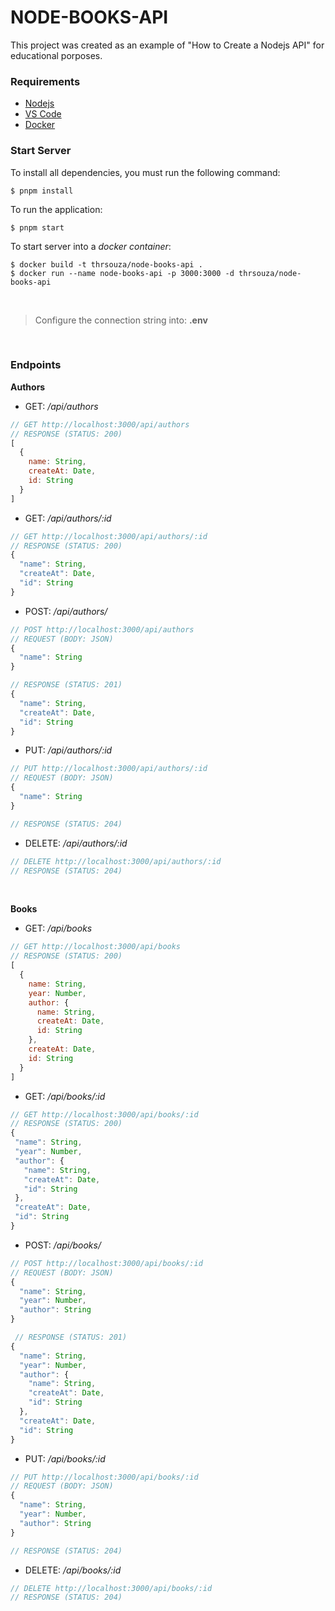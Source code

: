 # NODE-BOOKS-API

This project was created as an example of "How to Create a Nodejs API" for educational porposes.

### Requirements

- [Nodejs](https://nodejs.org/)
- [VS Code](https://code.visualstudio.com/)
- [Docker](https://www.docker.com/products/docker-engine)

### Start Server

To install all dependencies, you must run the following command:

```
$ pnpm install
```

To run the application:

```
$ pnpm start
```

To start server into a _docker container_:

```
$ docker build -t thrsouza/node-books-api .
$ docker run --name node-books-api -p 3000:3000 -d thrsouza/node-books-api
```

<br />

> Configure the connection string into: **.env** <br />

<br />

### Endpoints

**Authors**

- GET: _/api/authors_

```javascript
// GET http://localhost:3000/api/authors
// RESPONSE (STATUS: 200)
[
  {
    name: String,
    createAt: Date,
    id: String
  }
]
```

- GET: _/api/authors/:id_

```javascript
// GET http://localhost:3000/api/authors/:id
// RESPONSE (STATUS: 200)
{
  "name": String,
  "createAt": Date,
  "id": String
}
```

- POST: _/api/authors/_

```javascript
// POST http://localhost:3000/api/authors
// REQUEST (BODY: JSON)
{
  "name": String
}

// RESPONSE (STATUS: 201)
{
  "name": String,
  "createAt": Date,
  "id": String
}
```

- PUT: _/api/authors/:id_

```javascript
// PUT http://localhost:3000/api/authors/:id
// REQUEST (BODY: JSON)
{
  "name": String
}

// RESPONSE (STATUS: 204)
```

- DELETE: _/api/authors/:id_

```javascript
// DELETE http://localhost:3000/api/authors/:id
// RESPONSE (STATUS: 204)
```

<br />

**Books**

- GET: _/api/books_

```javascript
// GET http://localhost:3000/api/books
// RESPONSE (STATUS: 200)
[
  {
    name: String,
    year: Number,
    author: {
      name: String,
      createAt: Date,
      id: String
    },
    createAt: Date,
    id: String
  }
]
```

- GET: _/api/books/:id_

```javascript
// GET http://localhost:3000/api/books/:id
// RESPONSE (STATUS: 200)
{
 "name": String,
 "year": Number,
 "author": {
   "name": String,
   "createAt": Date,
   "id": String
 },
 "createAt": Date,
 "id": String
}
```

- POST: _/api/books/_

```javascript
// POST http://localhost:3000/api/books/:id
// REQUEST (BODY: JSON)
{
  "name": String,
  "year": Number,
  "author": String
}

 // RESPONSE (STATUS: 201)
{
  "name": String,
  "year": Number,
  "author": {
    "name": String,
    "createAt": Date,
    "id": String
  },
  "createAt": Date,
  "id": String
}
```

- PUT: _/api/books/:id_

```javascript
// PUT http://localhost:3000/api/books/:id
// REQUEST (BODY: JSON)
{
  "name": String,
  "year": Number,
  "author": String
}

// RESPONSE (STATUS: 204)
```

- DELETE: _/api/books/:id_

```javascript
// DELETE http://localhost:3000/api/books/:id
// RESPONSE (STATUS: 204)
```
